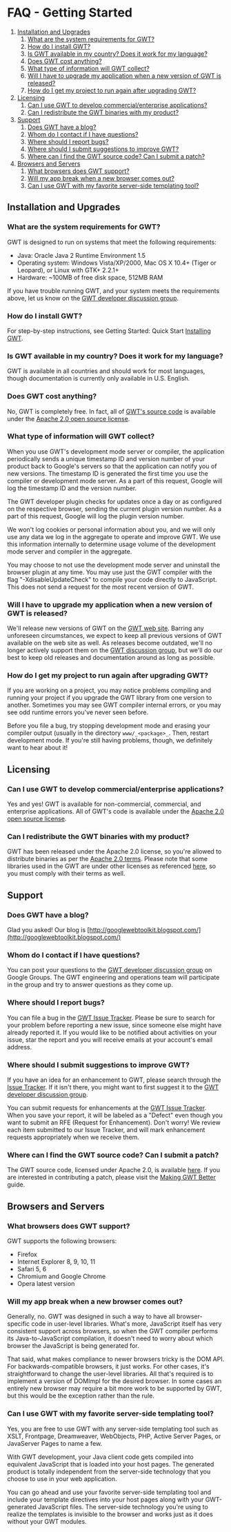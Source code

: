 FAQ - Getting Started
===

1.  [Installation and Upgrades](#Installation_and_Upgrades)
    1.  [What are the system requirements for GWT?](#What_are_the_system_requirements_for_GWT?)
    2.  [How do I install GWT?](#How_do_I_install_GWT?)
    3.  [Is GWT available in my country?
        Does it work for my language?](#Is_GWT_available_in_my_country?_Does_it_work_for_my_language?)
    4.  [Does GWT cost anything?](#Does_GWT_cost_anything?)
    5.  [What type of information will GWT collect?](#What_type_of_information_will_GWT_collect)
    6.  [Will I have to upgrade my
        application when a new version of GWT is released?](#Will_I_have_to_upgrade_my_application_when_a_new_version_of_GWT)
    7.  [How do I get my project to run again after
      upgrading GWT?](#How_do_I_get_my_project_to_run_again_after_upgrading_GWT?)
2.  [Licensing](#Licensing)
    1.  [Can I use GWT to develop commercial/enterprise applications?](#Can_I_use_GWT_to_develop_commercial/enterprise_applications?)
    2.  [Can I redistribute the GWT binaries with my product?](#Can_I_redistribute_the_GWT_binaries_with_my_product?)
3.  [Support](#Support)
    1.  [Does GWT have a blog?](#Does_GWT_have_a_blog?)
    2.  [Whom do I contact if I have questions?](#Whom_do_I_contact_if_I_have_questions?)
    3.  [Where should I report bugs?](#Where_should_I_report_bugs?)
    4.  [Where should I submit suggestions to improve GWT?](#Where_should_I_submit_suggestions_to_improve_GWT?)
    5.  [Where can I find the GWT source code? Can I submit a patch?](#Where_can_I_find_the_GWT_source_code?_Can_I_submit_a_patch?)
4.  [Browsers and Servers](#Browsers_and_Servers)
    1.  [What browsers does GWT support?](#What_browsers_does_GWT_support?)
    2.  [Will my app break when a new browser comes out?](#Will_my_app_break_when_a_new_browser_comes_out?)
    3.  [Can I use GWT with my favorite server-side templating tool?](#Can_I_use_GWT_with_my_favorite_server-side_templating_tool?)

<div id="FAQ_GettingStarted"/>

## Installation and Upgrades<a id="Installation_and_Upgrades"></a>

### What are the system requirements for GWT?<a id="What_are_the_system_requirements_for_GWT?"></a>

GWT is designed to run on systems that meet the following requirements:

*   Java: Oracle Java 2 Runtime Environment 1.5
*   Operating system: Windows Vista/XP/2000, Mac OS X 10.4+ (Tiger or Leopard), or Linux with GTK+ 2.2.1+
*   Hardware: ~100MB of free disk space, 512MB RAM

If you have trouble running GWT, and your system meets the requirements above, let us know on the [GWT
developer discussion group](http://groups.google.com/group/Google-Web-Toolkit).

### How do I install GWT?<a id="How_do_I_install_GWT?"></a>

For step-by-step instructions, see Getting Started: Quick Start [Installing GWT](../../gettingstarted.html).

### Is GWT available in my country? Does it work for my language?<a id="Is_GWT_available_in_my_country?_Does_it_work_for_my_language?"></a>

GWT is available in all countries and should work for most languages, though documentation is currently only available in U.S. English.

### Does GWT cost anything?<a id="Does_GWT_cost_anything?"></a>

No, GWT is completely free. In fact, all of [GWT's source code](https://github.com/gwtproject/gwt) is available under the [Apache 2.0 open source license](../../terms.html).

### What type of information will GWT collect?<a id="What_type_of_information_will_GWT_collect"></a>

When you use GWT's development mode server or compiler, the application periodically sends a unique timestamp ID and version number of your product back to Google's servers so that the application can notify you of new versions. The timestamp ID is generated the first time you use the compiler or development mode server. As a part of this request, Google will log the timestamp ID and the version number.

The GWT developer plugin checks for updates once a day or as configured on the respective browser, sending the current plugin version number. As a part of this request, Google will log the plugin version number.

We won't log cookies or personal information about you, and we will only use any data we log in the aggregate to operate and improve GWT. We use this information internally to determine usage volume of the development mode server and compiler in the aggregate.

You may choose to not use the development mode server and uninstall the browser plugin at any time. You may use just the GWT compiler with the flag "-XdisableUpdateCheck" to compile your code directly to JavaScript. This does not send a request for the most recent version of GWT.

### Will I have to upgrade my application when a new version of GWT is released?<a id="Will_I_have_to_upgrade_my_application_when_a_new_version_of_GWT"></a>

We'll release new versions of GWT on the [GWT web site](/). Barring any unforeseen circumstances, we expect to keep
all previous versions of GWT available on the web site as well. As releases become outdated, we'll no longer actively support them on the [GWT discussion group](http://groups.google.com/group/Google-Web-Toolkit), but we'll do our best to keep old releases and documentation around as long as
possible.

### How do I get my project to run again after upgrading GWT?<a id="How_do_I_get_my_project_to_run_again_after_upgrading_GWT?"></a>

If you are working on a project, you may notice problems compiling and running your project if you upgrade the GWT library from one version to another. Sometimes you may see
GWT compiler internal errors, or you may see odd runtime errors you've never seen before.

Before you file a bug, try stopping development mode and erasing your
compiler output (usually in the directory `www/_<package>_`. Then, restart development mode.
If you're still having problems, though, we definitely want to hear about it!

## Licensing<a id="Licensing"></a>

### Can I use GWT to develop commercial/enterprise applications?<a id="Can_I_use_GWT_to_develop_commercial/enterprise_applications?"></a>

Yes and yes! GWT is available for non-commercial, commercial, and enterprise applications. All of GWT's code is available under the [Apache 2.0 open source license](../../terms.html).

### Can I redistribute the GWT binaries with my product?<a id="Can_I_redistribute_the_GWT_binaries_with_my_product?"></a>

GWT has been released under the Apache 2.0 license, so you're allowed to distribute binaries as per the [Apache 2.0 terms](../../terms.html). Please note that some libraries used in the GWT are under other licenses as referenced [here](../../terms.html#licenses), so you must comply with their terms as well.

## Support<a id="Support"></a>

### Does GWT have a blog?<a id="Does_GWT_have_a_blog?"></a>

Glad you asked! Our blog is [http://googlewebtoolkit.blogspot.com/](http://googlewebtoolkit.blogspot.com/)

### Whom do I contact if I have questions?<a id="Whom_do_I_contact_if_I_have_questions?"></a>

You can post your questions to the [GWT developer discussion group](http://groups.google.com/group/Google-Web-Toolkit) on Google
Groups. The GWT engineering and operations team will participate in the group and try to answer questions as they come up.

### Where should I report bugs?<a id="Where_should_I_report_bugs?"></a>

You can file a bug in the [GWT Issue Tracker](https://github.com/gwtproject/gwt/issues?q=is%3Aissue). Please be sure to search for
your problem before reporting a new issue, since someone else might have already reported it. If you would like to be notified about activities on your issue, star the report and
you will receive emails at your account's email address.

### Where should I submit suggestions to improve GWT?<a id="Where_should_I_submit_suggestions_to_improve_GWT?"></a>

If you have an idea for an enhancement to GWT, please search through the [Issue Tracker](https://github.com/gwtproject/gwt/issues?q=is%3Aissue). If
it isn't there, you might want to first suggest it to the [GWT developer discussion
group](http://groups.google.com/group/Google-Web-Toolkit).

You can submit requests for enhancements at the [GWT Issue Tracker](https://github.com/gwtproject/gwt/issues?q=is%3Aissue). When you
save your report, it will be labeled as a "Defect" even though you want to submit an RFE (Request for Enhancement). Don't worry! We review each item submitted to our Issue
Tracker, and will mark enhancement requests appropriately when we receive them.

### Where can I find the GWT source code? Can I submit a patch?<a id="Where_can_I_find_the_GWT_source_code?_Can_I_submit_a_patch?"></a>

The GWT source code, licensed under Apache 2.0, is available [here](https://github.com/gwtproject/gwt). If you are interested in
contributing a patch, please visit the [Making GWT Better](../../makinggwtbetter.html) guide.

## Browsers and Servers<a id="Browsers_and_Servers"></a>

### What browsers does GWT support?<a id="What_browsers_does_GWT_support?"></a>

GWT supports the following browsers:

*   Firefox
*   Internet Explorer 8, 9, 10, 11
*   Safari 5, 6
*   Chromium and Google Chrome
*   Opera latest version

### Will my app break when a new browser comes out?<a id="Will_my_app_break_when_a_new_browser_comes_out?"></a>

Generally, no. GWT was designed in such a way to have all browser-specific code in user-level libraries. What's more, JavaScript itself has very consistent support across
browsers, so when the GWT compiler performs its Java-to-JavaScript compilation, it doesn't need to worry about which browser the JavaScript is being generated for.

That said, what makes compliance to newer browsers tricky is the DOM API. For backwards-compatible browsers, it just works. For other cases, it's straightforward to change the
user-level libraries. All that's required is to implement a version of DOMImpl for the desired browser. In some cases an entirely new browser may require a bit more work to be
supported by GWT, but this would be the exception rather than the rule.

### Can I use GWT with my favorite server-side templating tool?<a id="Can_I_use_GWT_with_my_favorite_server-side_templating_tool?"></a>

Yes, you are free to use GWT with any server-side templating tool such as XSLT, Frontpage, Dreamweaver, WebObjects, PHP, Active Server Pages, or JavaServer Pages to name a
few.

With GWT development, your Java client code gets compiled into equivalent JavaScript that is loaded into your host pages. The generated product is totally independent from the
server-side technology that you choose to use in your web application.

You can go ahead and use your favorite server-side templating tool and include your template directives into your host pages along with your GWT-generated JavaScript files. The
server-side technology you're using to realize the templates is invisible to the browser and works just as it does without your GWT modules.

